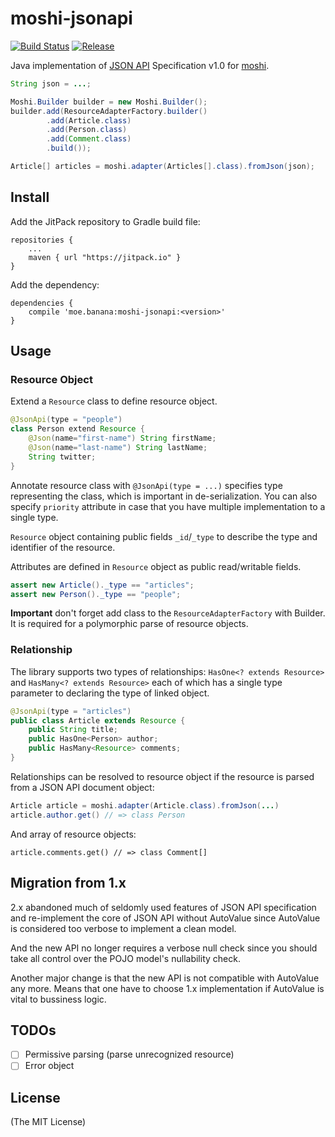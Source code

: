 # moshi-jsonapi

[![Build Status](https://travis-ci.org/kamikat/moshi-jsonapi.svg?branch=master)](https://travis-ci.org/kamikat/moshi-jsonapi)
[![Release](https://jitpack.io/v/moe.banana/moshi-jsonapi.svg)](https://jitpack.io/#moe.banana/moshi-jsonapi)

Java implementation of [JSON API](http://jsonapi.org/) Specification v1.0 for [moshi](https://github.com/square/moshi).

```java
String json = ...;

Moshi.Builder builder = new Moshi.Builder();
builder.add(ResourceAdapterFactory.builder()
        .add(Article.class)
        .add(Person.class)
        .add(Comment.class)
        .build());

Article[] articles = moshi.adapter(Articles[].class).fromJson(json);
```

## Install

Add the JitPack repository to Gradle build file:

    repositories {
        ...
        maven { url "https://jitpack.io" }
    }

Add the dependency:

    dependencies {
        compile 'moe.banana:moshi-jsonapi:<version>'
    }

## Usage

### Resource Object

Extend a `Resource` class to define resource object.

```java
@JsonApi(type = "people")
class Person extend Resource {
    @Json(name="first-name") String firstName;
    @Json(name="last-name") String lastName;
    String twitter;
}
```

Annotate resource class with `@JsonApi(type = ...)` specifies type representing the class,
which is important in de-serialization. You can also specify `priority` attribute in case that
you have multiple implementation to a single type.

`Resource` object containing public fields `_id`/`_type` to describe the type and identifier of the resource.

Attributes are defined in `Resource` object as public read/writable fields.

```java
assert new Article()._type == "articles";
assert new Person()._type == "people";
```

**Important** don't forget add class to the `ResourceAdapterFactory` with Builder.
It is required for a polymorphic parse of resource objects.

### Relationship

The library supports two types of relationships: `HasOne<? extends Resource>` and `HasMany<? extends Resource>`
each of which has a single type parameter to declaring the type of linked object.

```java
@JsonApi(type = "articles")
public class Article extends Resource {
    public String title;
    public HasOne<Person> author;
    public HasMany<Resource> comments;
}
```

Relationships can be resolved to resource object if the resource is parsed from a JSON API document object:

```java
Article article = moshi.adapter(Article.class).fromJson(...)
article.author.get() // => class Person
```

And array of resource objects:

```
article.comments.get() // => class Comment[]
```

## Migration from 1.x

2.x abandoned much of seldomly used features of JSON API specification and re-implement the core of JSON API without
AutoValue since AutoValue is considered too verbose to implement a clean model.

And the new API no longer requires a verbose null check since you should take all control over the POJO model's nullability check.

Another major change is that the new API is not compatible with AutoValue any more. Means that one have to choose 1.x implementation
if AutoValue is vital to bussiness logic.

## TODOs

- [ ] Permissive parsing (parse unrecognized resource)
- [ ] Error object

## License

(The MIT License)

